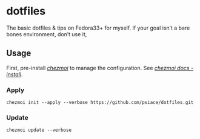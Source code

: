 # dotfiles

The basic dotfiles & tips on Fedora33+ for myself. If your goal isn’t a bare bones environment, don’t use it,

## Usage

First, pre-install [*chezmoi*](https://github.com/twpayne/chezmoi) to manage the configuration. See [*chezmoi docs - install*](https://github.com/twpayne/chezmoi/blob/master/docs/INSTALL.md).

### Apply

```shell
chezmoi init --apply --verbose https://github.com/psiace/dotfiles.git
```

### Update

```shell
chezmoi update --verbose
```
